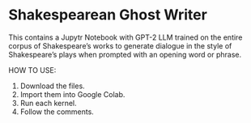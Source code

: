 # Shakespearean Ghost Writer

This contains a Jupytr Notebook with GPT-2 LLM trained on the entire corpus of Shakespeare’s works to generate dialogue in the style of Shakespeare’s plays when prompted with an opening word or phrase.

HOW TO USE:

1. Download the files.
2. Import them into Google Colab.
3. Run each kernel.
4. Follow the comments.